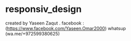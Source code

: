 # responsiv_design
created by Yaseen Zaqut .
facebook : (https://www.facebook.com/Yaseen.Omar2000)
whatsup (wa.me/+972599380625)

